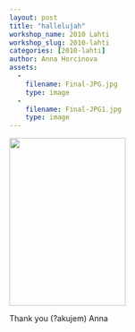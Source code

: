 ```yaml
---
layout: post
title: "hallelujah"
workshop_name: 2010 Lahti
workshop_slug: 2010-lahti
categories: [2010-lahti]
author: Anna Horcinova
assets:
  -
    filename: Final-JPG.jpg
    type: image
  -
    filename: Final-JPG1.jpg
    type: image
---
```

<a href="http://workshops.nodebox.net/2010/wp-content/uploads/Final-JPG1.jpg"><img src="http://workshops.nodebox.net/2010/wp-content/uploads/Final-JPG1-208x300.jpg" alt="" title="Final JPG" width="208" height="300" class="alignnone size-medium wp-image-726" /></a>

Thank you (?akujem)
Anna
